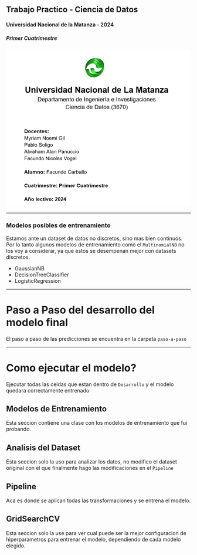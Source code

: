 ## Trabajo Practico - Ciencia de Datos

#### Universidad Nacional de la Matanza - 2024

##### Primer Cuatrimestre

![Caratula](images/caratula.png)

---

### Modelos posibles de entrenamiento

Estamos ante un dataset de datos no discretos, sino mas bien continuos. Por lo tanto algunos modelos de entrenamiento como el `MultinomialNB` no los voy a considerar, ya que estos se desempenan mejor con datasets discretos.

- GaussianNB
- DecisionTreeClassifier
- LogisticRegression

---

# Paso a Paso del desarrollo del modelo final

El paso a paso de las predicciones se encuentra en la carpeta `paso-a-paso`

---

# Como ejecutar el modelo?

Ejecutar todas las celdas que estan dentro de `Desarrollo` y el modelo quedara correctamente entrenado

## Modelos de Entrenamiento

Esta seccion contiene una clase con los modelos de entrenamiento que fui probando.

## Analisis del Dataset

Esta seccion solo la uso para analizar los datos, no modifico el dataset original con el que finalmente hago las modificaciones en el `Pipeline`

## Pipeline

Aca es donde se aplican todas las transformaciones y se entrena el modelo.

## GridSearchCV

Esta seccion solo la use para ver cual puede ser la mejor configuracion de hiperparametros para entrenar el modelo, dependiendo de cada modelo elegido.
